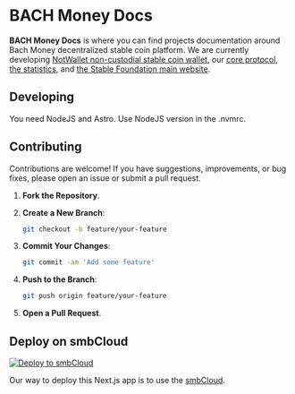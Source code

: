 # BACH Money Docs

**BACH Money Docs** is where you can find projects documentation around Bach Money decentralized stable coin platform. We are currently developing [NotWallet non-custodial stable coin wallet](https://bach.money/wallet), our [core protocol](https://app.bach.money), [the statistics](https://stats.bach.money), and [the Stable Foundation main website](https://bach.money).

## Developing

You need NodeJS and Astro. Use NodeJS version in the .nvmrc.

## Contributing

Contributions are welcome! If you have suggestions, improvements, or bug fixes, please open an issue or submit a pull request.

1. **Fork the Repository**.
2. **Create a New Branch**:

   ```bash
   git checkout -b feature/your-feature
   ```

3. **Commit Your Changes**:

   ```bash
   git commit -am 'Add some feature'
   ```

4. **Push to the Branch**:

   ```bash
   git push origin feature/your-feature
   ```

5. **Open a Pull Request**.

## Deploy on smbCloud

[![Deploy to smbCloud](https://github.com/smbcloudXYZ/smbcloud-cli/blob/development/deploy.svg)](https://smbcloud.xyz)

Our way to deploy this Next.js app is to use the [smbCloud](https://smbcloud.xyz/).
